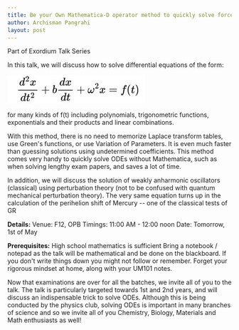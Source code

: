 ```yaml
---
title: Be your Own Mathematica-D operator method to quickly solve forced oscillator problems - Talk by Archisman Pangrahi
author: Archisman Pangrahi
layout: post 
---
```


Part of Exordium Talk Series

<!--more-->
 
In this talk, we will discuss how to solve differential equations of the form:
 
![image](/assets/img/events/operator-method-for-forced-oscillator-problems/image.webp)

for many kinds of f(t) including polynomials, trigonometric functions, exponentials and their products and linear combinations.
 
With this method, there is no need to memorize Laplace transform tables, use Green's functions, or use Variation of Parameters. It is even much faster than guessing solutions using undetermined coefficients. This method comes very handy to quickly solve ODEs without Mathematica, such as when solving lengthy exam papers, and saves a lot of time.
 
In addition, we will discuss the solution of weakly anharmonic oscillators (classical) using perturbation theory (not to be confused with quantum mechanical perturbation theory). The very same equation turns up in the calculation of the perihelion shift of Mercury -- one of the classical tests of GR 

**Details:**
Venue: F12, OPB
Timings: 11:00 AM - 12:00 noon
Date: Tomorrow, 1st of May
 
**Prerequisites:**
High school mathematics is sufficient
Bring a notebook / notepad as the talk will be mathematical and be done on the blackboard. If you don't write things down you might not follow or remember.
Forget your rigorous mindset at home, along with your UM101 notes. 

Now that examinations are over for all the batches, we invite all of you to the talk. The talk is particularly targeted towards 1st and 2nd years, and will discuss an indispensable trick to solve ODEs. Although this is being conducted by the physics club, solving ODEs is important in many branches of science and so we invite all of you Chemistry, Biology, Materials and Math enthusiasts as well! 